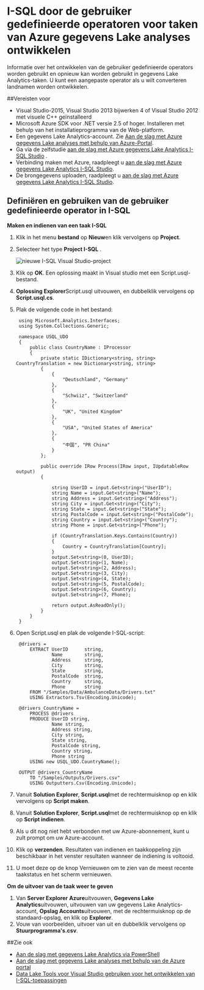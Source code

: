 <properties 
   pageTitle="I-SQL door de gebruiker gedefinieerde operatoren voor taken van Azure gegevens Lake analyses ontwikkelen | Azure" 
   description="Informatie over het ontwikkelen van de gebruiker gedefinieerde operators worden gebruikt en opnieuw kan worden gebruikt in gegevens Lake Analytics-taken. " 
   services="data-lake-analytics" 
   documentationCenter="" 
   authors="edmacauley" 
   manager="jhubbard" 
   editor="cgronlun"/>
 
<tags
   ms.service="data-lake-analytics"
   ms.devlang="na"
   ms.topic="article"
   ms.tgt_pltfrm="na"
   ms.workload="big-data" 
   ms.date="05/16/2016"
   ms.author="edmaca"/>


# <a name="develop-u-sql-user-defined-operators-for-azure-data-lake-analytics-jobs"></a>I-SQL door de gebruiker gedefinieerde operatoren voor taken van Azure gegevens Lake analyses ontwikkelen

Informatie over het ontwikkelen van de gebruiker gedefinieerde operators worden gebruikt en opnieuw kan worden gebruikt in gegevens Lake Analytics-taken. U kunt een aangepaste operator als u wilt converteren landnamen worden ontwikkelen.

##<a name="prerequisites"></a>Vereisten voor

- Visual Studio-2015, Visual Studio 2013 bijwerken 4 of Visual Studio 2012 met visuele C++ geïnstalleerd 
- Microsoft Azure SDK voor .NET versie 2.5 of hoger.  Installeren met behulp van het installatieprogramma van de Web-platform.
- Een gegevens Lake Analytics-account.  Zie [Aan de slag met Azure gegevens Lake analyses met behulp van Azure-Portal](data-lake-analytics-get-started-portal.md).
- Ga via de zelfstudie [aan de slag met Azure gegevens Lake Analytics I-SQL Studio](data-lake-analytics-u-sql-get-started.md) .
- Verbinding maken met Azure, raadpleegt u [aan de slag met Azure gegevens Lake Analytics I-SQL Studio](data-lake-analytics-u-sql-get-started.md#connect-to-azure). 
- De brongegevens uploaden, raadpleegt u [aan de slag met Azure gegevens Lake Analytics I-SQL Studio](data-lake-analytics-u-sql-get-started.md#upload-source-data-files). 

## <a name="define-and-use-user-defined-operator-in-u-sql"></a>Definiëren en gebruiken van de gebruiker gedefinieerde operator in I-SQL

**Maken en indienen van een taak I-SQL** 

1. Klik in het menu **bestand** op **Nieuw**en klik vervolgens op **Project**.
2. Selecteer het type **Project I-SQL** .

    ![nieuwe I-SQL Visual Studio-project](./media/data-lake-analytics-data-lake-tools-get-started/data-lake-analytics-data-lake-tools-new-project.png)

3. Klik op **OK**. Een oplossing maakt in Visual studio met een Script.usql-bestand.
4. **Oplossing Explorer**Script.usql uitvouwen, en dubbelklik vervolgens op **Script.usql.cs**.
5. Plak de volgende code in het bestand:

        using Microsoft.Analytics.Interfaces;
        using System.Collections.Generic;
        
        namespace USQL_UDO
        {
            public class CountryName : IProcessor
            {
                private static IDictionary<string, string> CountryTranslation = new Dictionary<string, string>
                {
                    {
                        "Deutschland", "Germany"
                    },
                    {
                        "Schwiiz", "Switzerland"
                    },
                    {
                        "UK", "United Kingdom"
                    },
                    {
                        "USA", "United States of America"
                    },
                    {
                        "中国", "PR China"
                    }
                };
        
                public override IRow Process(IRow input, IUpdatableRow output)
                {
        
                    string UserID = input.Get<string>("UserID");
                    string Name = input.Get<string>("Name");
                    string Address = input.Get<string>("Address");
                    string City = input.Get<string>("City");
                    string State = input.Get<string>("State");
                    string PostalCode = input.Get<string>("PostalCode");
                    string Country = input.Get<string>("Country");
                    string Phone = input.Get<string>("Phone");
        
                    if (CountryTranslation.Keys.Contains(Country))
                    {
                        Country = CountryTranslation[Country];
                    }
                    output.Set<string>(0, UserID);
                    output.Set<string>(1, Name);
                    output.Set<string>(2, Address);
                    output.Set<string>(3, City);
                    output.Set<string>(4, State);
                    output.Set<string>(5, PostalCode);
                    output.Set<string>(6, Country);
                    output.Set<string>(7, Phone);
        
                    return output.AsReadOnly();
                }
            }
        }

5. Open Script.usql en plak de volgende I-SQL-script:

        @drivers =
            EXTRACT UserID      string,
                    Name        string,
                    Address     string,
                    City        string,
                    State       string,
                    PostalCode  string,
                    Country     string,
                    Phone       string
            FROM "/Samples/Data/AmbulanceData/Drivers.txt"
            USING Extractors.Tsv(Encoding.Unicode);
        
        @drivers_CountryName =
            PROCESS @drivers
            PRODUCE UserID string,
                    Name string,
                    Address string,
                    City string,
                    State string,
                    PostalCode string,
                    Country string,
                    Phone string
            USING new USQL_UDO.CountryName();    
        
        OUTPUT @drivers_CountryName
            TO "/Samples/Outputs/Drivers.csv"
            USING Outputters.Csv(Encoding.Unicode);

6. Vanuit **Solution Explorer**, **Script.usql**met de rechtermuisknop op en klik vervolgens op **Script maken**.
6. Vanuit **Solution Explorer**, **Script.usql**met de rechtermuisknop op en klik op **Script indienen**.
7. Als u dit nog niet hebt verbonden met uw Azure-abonnement, kunt u zult prompt om uw Azure-account.
7. Klik op **verzenden**. Resultaten van indienen en taakkoppeling zijn beschikbaar in het venster resultaten wanneer de indiening is voltooid.
8. U moet deze op de knop Vernieuwen om te zien van de meest recente taakstatus en het scherm vernieuwen.

**Om de uitvoer van de taak weer te geven**

1. Van **Server Explorer** **Azure**uitvouwen, **Gegevens Lake Analytics**uitvouwen, uitvouwen van uw gegevens Lake Analytics-account, **Opslag Accounts**uitvouwen, met de rechtermuisknop op de standaard-opslag, en klik op **Explorer**. 
2. Vouw van voorbeelden, uitvoer van uit en dubbelklik vervolgens op **Stuurprogramma's.csv**.


##<a name="see-also"></a>Zie ook

- [Aan de slag met gegevens Lake Analytics via PowerShell](data-lake-analytics-get-started-powershell.md)
- [Aan de slag met gegevens Lake analyses met behulp van de Azure portal](data-lake-analytics-get-started-portal.md)
- [Data Lake Tools voor Visual Studio gebruiken voor het ontwikkelen van I-SQL-toepassingen](data-lake-analytics-data-lake-tools-get-started.md)
